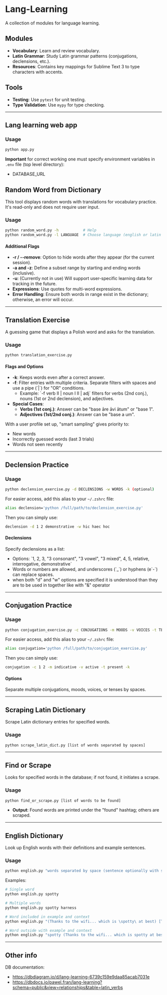 # Lang-Learning

A collection of modules for language learning. 

## Modules

- **Vocabulary**: Learn and review vocabulary.
- **Latin Grammar**: Study Latin grammar patterns (conjugations, declensions, etc.).
- **Resources**: Contains key mappings for Sublime Text 3 to type characters with accents.

## Tools

- **Testing**: Use `pytest` for unit testing.
- **Type Validation**: Use `mypy` for type checking.

---

## Lang learning web app

### Usage
```bash
python app.py
```
**Important** for correct working one must specify environment variables in ```.env``` file (top level directory): 
- DATABASE_URL

## Random Word from Dictionary

This tool displays random words with translations for vocabulary practice. It's read-only and does not require user input.

### Usage
```bash
python random_word.py -h           # Help
python random_word.py -l LANGUAGE  # Choose language (english or latin - required)
```

#### Additional Flags
- **-r / --remove**: Option to hide words after they appear (for the current session).
- **-a and -z**: Define a subset range by starting and ending words (inclusive).
- **-u**: (Currently not in use) Will support user-specific learning data for tracking in the future.
- **Expressions**: Use quotes for multi-word expressions.
- **Error Handling**: Ensure both words in range exist in the dictionary; otherwise, an error will occur.

---

## Translation Exercise

A guessing game that displays a Polish word and asks for the translation.

### Usage
```bash
python translation_exercise.py
```

#### Flags and Options
- **-k**: Keeps words even after a correct answer.
- **-f**: Filter entries with multiple criteria. Separate filters with spaces and use a pipe (\`|\`) for "OR" conditions.
  - Example: \`-f verb II | noun I II | adj\` filters for verbs (2nd conj.), nouns (1st or 2nd declension), and adjectives.
- **Special Cases**:
  - **Verbs (1st conj.)**: Answer can be "base āre āvi ātum" or "base 1".
  - **Adjectives (1st/2nd conj.)**: Answer can be "base a um".

With a user profile set up, "smart sampling" gives priority to:
  - New words
  - Incorrectly guessed words (last 3 trials)
  - Words not seen recently

---

## Declension Practice

### Usage
```bash
python declension_exercise.py -d DECLENSIONS -w WORDS -k (optional)
```

For easier access, add this alias to your `~/.zshrc` file:
```bash
alias declension='python /full/path/to/declension_exercise.py'
```

Then you can simply use:
```bash
declension -d 1 2 demonstrative -w hic haec hoc 
```

#### Declensions
Specify declensions as a list:
- Options: \`1, 2, 3, "3 consonant", "3 vowel", "3 mixed", 4, 5, relative, interrogative, demonstrative\`
- Words or numbers are allowed, and underscores (\`_\`) or hyphens (e\`-\`) can replace spaces.
- when both "d" and "w" options are specified it is understood than they are to be used in together like with "&" operator

---

## Conjugation Practice

### Usage
```bash
python conjugation_exercise.py -c CONJUGATIONS -m MOODS -v VOICES -t TENSES -k
```

For easier access, add this alias to your `~/.zshrc` file:
```bash
alias conjugation='python /full/path/to/conjugation_exercise.py'
```

Then you can simply use:
```bash
conjugation -c 1 2 -m indicative -v active -t present -k
```

#### Options
Separate multiple conjugations, moods, voices, or tenses by spaces.

---

## Scraping Latin Dictionary

Scrape Latin dictionary entries for specified words.

### Usage
```bash
python scrape_latin_dict.py [list of words separated by spaces]
```

---

## Find or Scrape

Looks for specified words in the database; if not found, it initiates a scrape.

### Usage
```bash
python find_or_scrape.py [list of words to be found]
```

- **Output**: Found words are printed under the "found" hashtag; others are scraped.

---

## English Dictionary

Look up English words with their definitions and example sentences.

### Usage
```bash
python english.py "words separated by space (sentence optionally with some words surrounded by \) [context]"
```

Examples:
```bash
# Single word
python english.py spotty

# Multiple words
python english.py spotty harness

# Word included in example and context
python english.py "(Thanks to the wifi... which is \spotty\ at best) [The simpsons - Lisa]"

# Word outside with example and context
python english.py "spotty (Thanks to the wifi... which is spotty at best) [The simpsons - Lisa]"
```

---

## Other info
DB documentation:
* https://dbdiagram.io/d/lang-learning-6739c159e9daa85acab7031e
* https://dbdocs.io/pawel.fran/lang-learning?schema=public&view=relationships&table=latin_verbs
